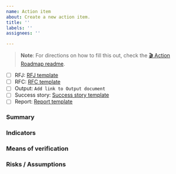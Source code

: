```yaml
---
name: Action item
about: Create a new action item.
title: ''
labels: ''
assignees: ''

---
```

> **Note**:
> For directions on how to fill this out, check the [🎬 Action Roadmap readme](https://github.com/orgs/MonlamAI/projects/3/settings?pane=info).

- [ ] RFJ: [RFJ template](https://github.com/MonlamAI/requests/issues/new?assignees=&labels=&template=rfj.md&title=RFJ00+-+) 
- [ ] RFC: [RFC template](https://github.com/MonlamAI/requests/issues/new?assignees=&labels=&template=rfc.md&title=RFC00+-+)
- [ ] Output: `Add link to Output document`
- [ ] Success story: [Success story template](https://github.com/MonlamAI/roadmap/issues/new?assignees=&labels=&template=success-story.md&title=)
- [ ] Report: [Report template](https://github.com/MonlamAI/roadmap/issues/new?assignees=&labels=&template=report.md&title=)

### Summary

### Indicators

### Means of verification

### Risks / Assumptions
